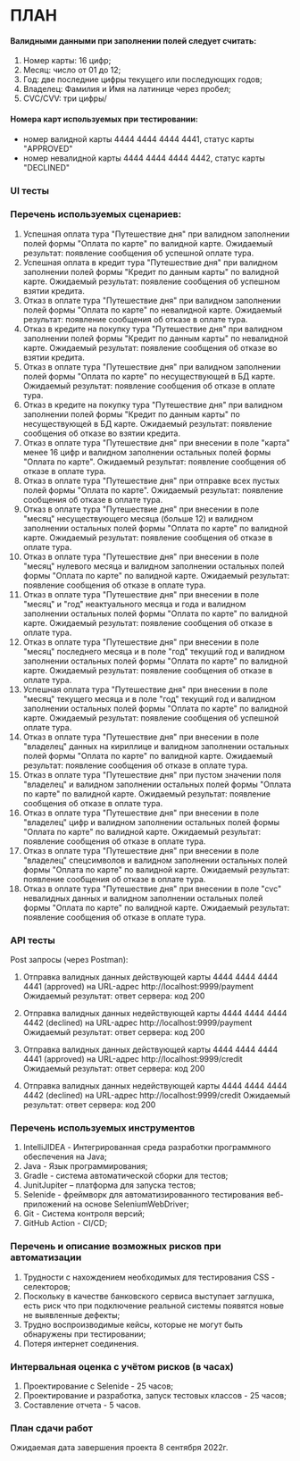 # ПЛАН #

#### Валидными данными при заполнении полей следует считать: ####
   1. Номер карты: 16 цифр;
   2. Месяц: число от 01 до 12;
   3. Год: две последние цифры текущего или последующих годов;
   4. Владелец: Фамилия и Имя на латинице через пробел;
   5. СVC/CVV: три цифры/

#### Номера карт используемых при тестировании: ####
   - номер валидной карты 4444 4444 4444 4441, статус карты "APPROVED"
   - номер невалидной карты 4444 4444 4444 4442, статус карты "DECLINED"

### UI тесты ###
### Перечень используемых сценариев: ###

   1. Успешная оплата тура "Путешествие дня" при валидном заполнении полей формы "Оплата по карте" по валидной карте.
      Ожидаемый результат: появление сообщения об успешной оплате тура.
   2. Успешная оплата в кредит тура "Путешествие дня" при валидном заполнении полей формы "Кредит по данным карты" по валидной карте. 
      Ожидаемый результат: появление сообщения об успешном взятии кредита.
   3. Отказ в оплате тура "Путешествие дня" при валидном заполнении полей формы "Оплата по карте" по невалидной карте.
      Ожидаемый результат: появление сообщения об отказе в оплате тура.
   4. Отказ в кредите на покупку тура "Путешествие дня" при валидном заполнении полей формы "Кредит по данным карты" по невалидной карте.
      Ожидаемый результат: появление сообщения об отказе вo взятии кредита.
   5. Отказ в оплате тура "Путешествие дня" при валидном заполнении полей формы "Оплата по карте" по несуществующей в БД карте.
      Ожидаемый результат: появление сообщения об отказе в оплате тура.
   6. Отказ в кредите на покупку тура "Путешествие дня" при валидном заполнении полей формы "Кредит по данным карты" по несуществующей в БД карте.
      Ожидаемый результат: появление сообщения об отказе во взятии кредита.
   7. Отказ в оплате тура "Путешествие дня" при внесении в поле "карта" менее 16 цифр и валидном заполнении остальных полей формы "Оплата по карте".
      Ожидаемый результат: появление сообщения об отказе в оплате тура.
   8. Отказ в оплате тура "Путешествие дня" при отправке всех пустых полей формы "Оплата по карте".
      Ожидаемый результат: появление сообщения об отказе в оплате тура.
   9. Отказ в оплате тура "Путешествие дня" при внесении в поле "месяц" несуществующего месяца (больше 12) и валидном заполнении остальных полей формы "Оплата по карте" по валидной карте.
      Ожидаемый результат: появление сообщения об отказе в оплате тура.
   10. Отказ в оплате тура "Путешествие дня" при внесении в поле "месяц" нулевого месяца и валидном заполнении остальных полей формы "Оплата по карте" по валидной карте.
       Ожидаемый результат: появление сообщения об отказе в оплате тура.
   11. Отказ в оплате тура "Путешествие дня" при внесении в поле "месяц" и "год" неактуального месяца и года и валидном заполнении остальных полей формы "Оплата по карте" по валидной карте.
       Ожидаемый результат: появление сообщения об отказе в оплате тура.
   12. Отказ в оплате тура "Путешествие дня" при внесении в поле "месяц" последнего месяца и в поле "год" текущий год и валидном заполнении остальных полей формы "Оплата по карте" по валидной карте.
       Ожидаемый результат: появление сообщения об отказе в оплате тура.
   13. Успешная оплата тура "Путешествие дня" при внесении в поле "месяц" текущего месяца и в поле "год" текущий год и валидном заполнении остальных полей формы "Оплата по карте" по валидной карте.
       Ожидаемый результат: появление сообщения об успешной оплате тура.
   14. Отказ в оплате тура "Путешествие дня" при внесении в поле "владелец" данных на кириллице и валидном заполнении остальных полей формы "Оплата по карте" по валидной карте.
       Ожидаемый результат: появление сообщения об отказе в оплате тура.
   15. Отказ в оплате тура "Путешествие дня" при пустом значении поля "владелец" и валидном заполнении остальных полей формы "Оплата по карте" по валидной карте.
       Ожидаемый результат: появление сообщения об отказе в оплате тура.
   16. Отказ в оплате тура "Путешествие дня" при внесении в поле "владелец" цифр и валидном заполнении остальных полей формы "Оплата по карте" по валидной карте.
       Ожидаемый результат: появление сообщения об отказе в оплате тура.
   17. Отказ в оплате тура "Путешествие дня" при внесении в поле "владелец" спецсимволов и валидном заполнении остальных полей формы "Оплата по карте" по валидной карте.
       Ожидаемый результат: появление сообщения об отказе в оплате тура.
   18. Отказ в оплате тура "Путешествие дня" при внесении в поле "cvc" невалидных данных и валидном заполнении остальных полей формы "Оплата по карте" по валидной карте.
       Ожидаемый результат: появление сообщения об отказе в оплате тура.


### API тесты ###

Post запросы (через Postman):

   1. Отправка валидных данных действующей карты 4444 4444 4444 4441 (approved) на URL-адрес http://localhost:9999/payment
    Ожидаемый результат: ответ сервера: код 200

   2. Отправка валидных данных недействующей карты 4444 4444 4444 4442 (declined) на URL-адрес http://localhost:9999/payment
    Ожидаемый результат: ответ сервера: код 200

   3. Отправка валидных данных действующей карты 4444 4444 4444 4441 (approved) на URL-адрес http://localhost:9999/credit
    Ожидаемый результат: ответ сервера: код 200

   4. Отправка валидных данных недействующей карты 4444 4444 4444 4442 (declined) на URL-адрес http://localhost:9999/credit
    Ожидаемый результат: ответ сервера: код 200


### Перечень используемых инструментов ###

   1. IntelliJIDEA - Интегрированная среда разработки программного обеспечения на Java;
   2. Java - Язык программирования;
   3. Gradle - система автоматической сборки для тестов;
   4. JunitJupiter – платформа для запуска тестов;
   5. Selenide - фреймворк для автоматизированного тестирования веб-приложений на основе SeleniumWebDriver;
   6. Git - Система контроля версий;
   7. GitHub Action - CI/CD;

### Перечень и описание возможных рисков при автоматизации ###

   1. Трудности с нахождением необходимых для тестирования CSS - селекторов;
   2. Поскольку в качестве банковского сервиса выступает заглушка, есть риск что при подключение реальной системы появятся новые не выявленные дефекты;
   3. Трудно воспроизводимые кейсы, которые не могут быть обнаружены при тестировании;
   4. Потеря интернет соединения.

### Интервальная оценка с учётом рисков (в часах) ###

   1. Проектирование с Selenide - 25 часов;
   2. Проектирование и разработка, запуск тестовых классов - 25 часов;
   3. Составление отчета - 5 часов.

### План сдачи работ ###

 Ожидаемая дата завершения проекта 8 сентября 2022г.
